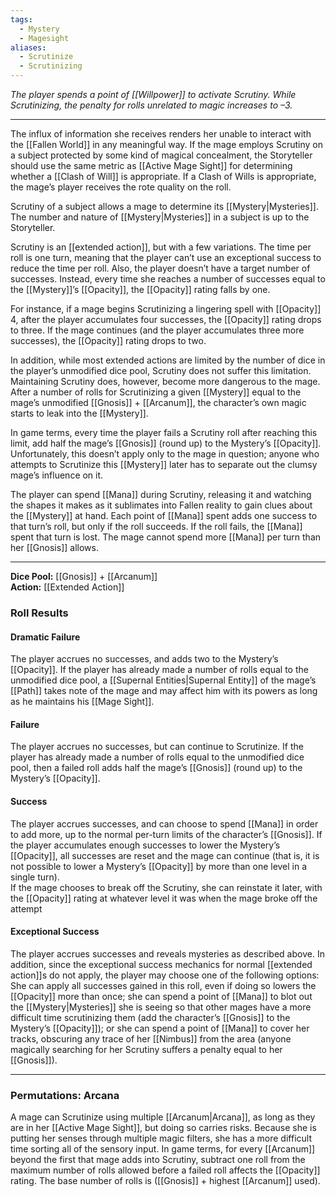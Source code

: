 ```yaml
---
tags:
  - Mystery
  - Magesight
aliases:
  - Scrutinize
  - Scrutinizing
---
```


_The player spends a point of [[Willpower]] to activate Scrutiny. While Scrutinizing, the penalty for rolls unrelated to magic increases to –3._

---

The influx of information she receives renders her unable to interact with the [[Fallen World]] in any meaningful way. If the mage employs Scrutiny on a subject protected by some kind of magical concealment, the Storyteller should use the same metric as [[Active Mage Sight]] for determining whether a [[Clash of Will]] is appropriate. If a Clash of Wills is appropriate, the mage’s player receives the rote quality on the roll.

Scrutiny of a subject allows a mage to determine its [[Mystery|Mysteries]]. The number and nature of [[Mystery|Mysteries]] in a subject is up to the Storyteller.

Scrutiny is an [[extended action]], but with a few variations. The time per roll is one turn, meaning that the player can’t use an exceptional success to reduce the time per roll. Also, the player doesn’t have a target number of successes. Instead, every time she reaches a number of successes equal to the [[Mystery]]’s [[Opacity]], the [[Opacity]] rating falls by one. 

For instance, if a mage begins Scrutinizing a lingering spell with [[Opacity]] 4, after the player accumulates four successes, the [[Opacity]] rating drops to three. If the mage continues (and the player accumulates three more successes), the [[Opacity]] rating drops to two.

In addition, while most extended actions are limited by the number of dice in the player’s unmodified dice pool, Scrutiny does not suffer this limitation. Maintaining Scrutiny does, however, become more dangerous to the mage. After a number of rolls for Scrutinizing a given [[Mystery]] equal to the mage’s unmodified [[Gnosis]] + [[Arcanum]], the character’s own magic starts to leak into the [[Mystery]]. 

In game terms, every time the player fails a Scrutiny roll after reaching this limit, add half the mage’s [[Gnosis]] (round up) to the Mystery’s [[Opacity]]. Unfortunately, this doesn’t apply only to the mage in question; anyone who attempts to Scrutinize this [[Mystery]] later has to separate out the clumsy mage’s influence on it.

The player can spend [[Mana]] during Scrutiny, releasing it and watching the shapes it makes as it sublimates into Fallen reality to gain clues about the [[Mystery]] at hand. Each point of [[Mana]] spent adds one success to that turn’s roll, but only if the roll succeeds. If the roll fails, the [[Mana]] spent that turn is lost. The mage cannot spend more [[Mana]] per turn than her [[Gnosis]] allows.

---

**Dice Pool:** [[Gnosis]] + [[Arcanum]]\
**Action:** [[Extended Action]]

### Roll Results

#### Dramatic Failure

The player accrues no successes, and adds two to the Mystery’s [[Opacity]]. If the player has already made a number of rolls equal to the unmodified dice pool, a [[Supernal Entities|Supernal Entity]] of the mage’s [[Path]] takes note of the mage and may affect him with its powers as long as he maintains his [[Mage Sight]].

#### Failure

The player accrues no successes, but can continue to Scrutinize. If the player has already made a number of rolls equal to the unmodified dice pool, then a failed roll adds half the mage’s [[Gnosis]] (round up) to the Mystery’s [[Opacity]].

#### Success

The player accrues successes, and can choose to spend [[Mana]] in order to add more, up to the normal per-turn limits of the character’s [[Gnosis]]. If the player accumulates enough successes to lower the Mystery’s [[Opacity]], all successes are reset and the mage can continue (that is, it is not possible to lower a Mystery’s [[Opacity]] by more than one level in a single turn).\
If the mage chooses to break off the Scrutiny, she can reinstate it later, with the [[Opacity]] rating at whatever level it was when the mage broke off the attempt

#### Exceptional Success

The player accrues successes and reveals mysteries as described above. In addition, since the exceptional success mechanics for normal [[extended action]]s do not apply, the player may choose one of the following options: She can apply all successes gained in this roll, even if doing so lowers the [[Opacity]] more than once; she can spend a point of [[Mana]] to blot out the [[Mystery|Mysteries]] she is seeing so that other mages have a more difficult time scrutinizing them (add the character’s [[Gnosis]] to the Mystery’s [[Opacity]]); or she can spend a point of [[Mana]] to cover her tracks, obscuring any trace of her [[Nimbus]] from the area (anyone magically searching for her Scrutiny suffers a penalty equal to her [[Gnosis]]).

---

### Permutations: Arcana

A mage can Scrutinize using multiple [[Arcanum|Arcana]], as long as they are in her [[Active Mage Sight]], but doing so carries risks. Because she is putting her senses through multiple magic filters, she has a more difficult time sorting all of the sensory input. In game terms, for every [[Arcanum]] beyond the first that mage adds into Scrutiny, subtract one roll from the maximum number of rolls allowed before a failed roll affects the [[Opacity]] rating. The base number of rolls is ([[Gnosis]] + highest [[Arcanum]] used).